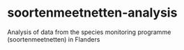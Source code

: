 # soortenmeetnetten-analysis
Analysis of data from the species monitoring programme (soortenmeetnetten) in Flanders 
